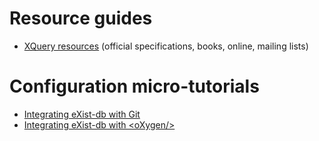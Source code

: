 # Resource guides 

* [XQuery resources](xquery_resources.md) (official specifications, books, online, mailing lists)

# Configuration micro-tutorials

* [Integrating eXist-db with Git](exist-db_and_git.md)
* [Integrating eXist-db with \<oXygen/\>](exist-db_and_oxygen.md)

